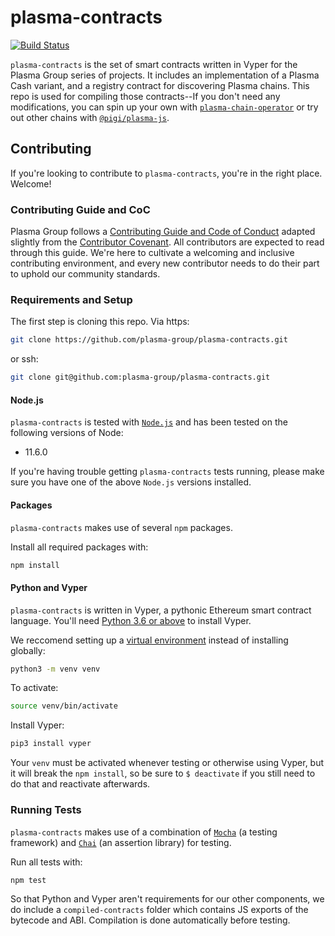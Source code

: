 # plasma-contracts
[![Build Status](https://travis-ci.org/plasma-group/plasma-contracts.svg?branch=master)](https://travis-ci.org/plasma-group/plasma-contracts)

`plasma-contracts` is the set of smart contracts written in Vyper for the Plasma Group series of projects. It includes an implementation of a Plasma Cash variant, and a registry contract for discovering Plasma chains. This repo is used for compiling those contracts--If you don't need any modifications, you can spin up your own with [`plasma-chain-operator`](https://github.com/plasma-group/plasma-chain-operator) or try out other chains with [`@pigi/plasma-js`](https://github.com/plasma-group/@pigi/plasma-js).

## Contributing
If you're looking to contribute to `plasma-contracts`, you're in the right place. Welcome!

### Contributing Guide and CoC
Plasma Group follows a [Contributing Guide and Code of Conduct](https://github.com/plasma-group/plasma-utils/blob/master/.github/CONTRIBUTING.md) adapted slightly from the [Contributor Covenant](https://www.contributor-covenant.org/version/1/4/code-of-conduct.html). All contributors are expected to read through this guide. We're here to cultivate a welcoming and inclusive contributing environment, and every new contributor needs to do their part to uphold our community standards.

### Requirements and Setup
The first step is cloning this repo.  Via https:

```sh
git clone https://github.com/plasma-group/plasma-contracts.git
```
or ssh:
```sh
git clone git@github.com:plasma-group/plasma-contracts.git
```

#### Node.js
`plasma-contracts` is tested with [`Node.js`](https://nodejs.org/en/) and has been tested on the following versions of Node:

- 11.6.0

If you're having trouble getting `plasma-contracts` tests running, please make sure you have one of the above `Node.js` versions installed.

#### Packages
`plasma-contracts` makes use of several `npm` packages.

Install all required packages with:

```sh
npm install
```

#### Python and Vyper
`plasma-contracts` is written in Vyper, a pythonic Ethereum smart contract language. You'll need [Python 3.6 or above](https://www.python.org/downloads/) to install Vyper.

We reccomend setting up a [virtual environment](https://cewing.github.io/training.python_web/html/presentations/venv_intro.html) instead of installing globally:

```sh
python3 -m venv venv
```

To activate:

```sh
source venv/bin/activate
```

Install Vyper:

```sh
pip3 install vyper
```
Your `venv` must be activated whenever testing or otherwise using Vyper, but it will break the `npm install`, so be sure to `$ deactivate` if you still need to do that and reactivate afterwards.

### Running Tests
`plasma-contracts` makes use of a combination of [`Mocha`](https://mochajs.org/) (a testing framework) and [`Chai`](https://www.chaijs.com/) (an assertion library) for testing.

Run all tests with:

```sh
npm test
```
So that Python and Vyper aren't requirements for our other components, we do include a `compiled-contracts` folder which contains JS exports of the bytecode and ABI. Compilation is done automatically before testing.
